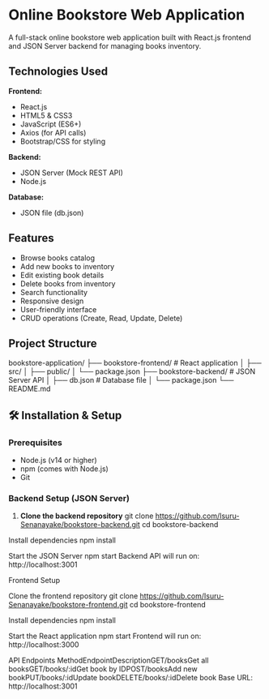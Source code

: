 # Online Bookstore Web Application

A full-stack online bookstore web application built with React.js frontend and JSON Server backend for managing books inventory.

## Technologies Used

**Frontend:**
- React.js
- HTML5 & CSS3
- JavaScript (ES6+)
- Axios (for API calls)
- Bootstrap/CSS for styling

**Backend:**
- JSON Server (Mock REST API)
- Node.js

**Database:**
- JSON file (db.json)

## Features

- Browse books catalog
- Add new books to inventory
- Edit existing book details
- Delete books from inventory
- Search functionality
- Responsive design
- User-friendly interface
- CRUD operations (Create, Read, Update, Delete)

## Project Structure
bookstore-application/
├── bookstore-frontend/     # React application
│   ├── src/
│   ├── public/
│   └── package.json
├── bookstore-backend/      # JSON Server API
│   ├── db.json            # Database file
│   └── package.json
└── README.md

## 🛠️ Installation & Setup

### Prerequisites
- Node.js (v14 or higher)
- npm (comes with Node.js)
- Git

### Backend Setup (JSON Server)

1. **Clone the backend repository**
   git clone https://github.com/Isuru-Senanayake/bookstore-backend.git
   cd bookstore-backend

Install dependencies
npm install

Start the JSON Server
npm start
Backend API will run on: http://localhost:3001

Frontend Setup

Clone the frontend repository
git clone https://github.com/Isuru-Senanayake/bookstore-frontend.git
cd bookstore-frontend

Install dependencies
npm install

Start the React application
npm start
Frontend will run on: http://localhost:3000

API Endpoints
MethodEndpointDescriptionGET/booksGet all booksGET/books/:idGet book by IDPOST/booksAdd new bookPUT/books/:idUpdate bookDELETE/books/:idDelete book
Base URL: http://localhost:3001
